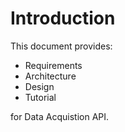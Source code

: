 # Introduction

This document provides:
- Requirements
- Architecture
- Design
- Tutorial

for Data Acquistion API.
